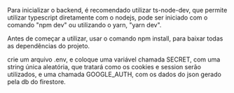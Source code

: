 Para inicializar o backend, é recomendado utilizar ts-node-dev, que permite utilizar typescript diretamente com o nodejs, pode ser iniciado com o comando "npm dev" ou utilizando o yarn, "yarn dev".

Antes de começar a utilizar, usar o comando npm install, para baixar todas as dependências do projeto.

crie um arquivo .env, e coloque uma variável chamada SECRET, com uma string única aleatória, que tratará como os cookies e session serão utilizados, e uma chamada GOOGLE_AUTH, com os dados do json gerado pela db do firestore.
